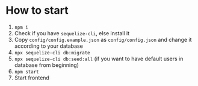 # How to start

1. `npm i`
2. Check if you have `sequelize-cli`, else install it
3. Copy `config/config.example.json` as `config/config.json` and change it according to your database
4. `npx sequelize-cli db:migrate`
5. `npx sequelize-cli db:seed:all` (if you want to have default users in database from beginning)
6. `npm start`
7. Start frontend